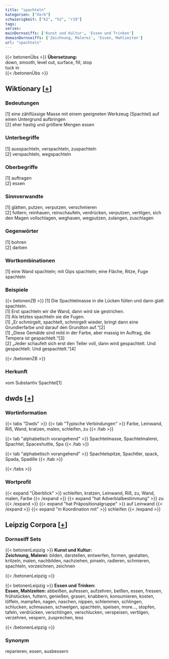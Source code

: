 ```yaml
---
title: "spachteln"
kategorien: ["Verb"]
schwierigkeit: ["k2", "h2", "r19"]
tags:
series:
mainDornseiffs: ['Kunst und Kultur', 'Essen und Trinken']
domainDornseiffs: ['Zeichnung, Malerei', 'Essen, Mahlzeiten']
url: "spachteln"
---
```


{{< betonenÜbs >}}
**Übersetzung:**  
down, smooth, level out, surface, fill, stop  
tuck in  
{{< /betonenÜbs >}}

## Wiktionary [[+](https://de.wiktionary.org/wiki/spachteln)]

### Bedeutungen
[1] eine zähflüssige Masse mit einem geeigneten Werkzeug (Spachtel) auf einen Untergrund aufbringen  
[2] eher hastig und größere Mengen essen  

### Unterbegriffe
[1] ausspachteln, verspachteln, zuspachteln  
[2] verspachteln, wegspachteln  

### Oberbegriffe
[1] auftragen  
[2] essen  

### Sinnverwandte
[1] glätten, putzen, verputzen, verschmieren  
[2] futtern, reinhauen, reinschaufeln, verdrücken, verputzen, vertilgen, sich den Magen vollschlagen, weghauen, wegputzen, zulangen, zuschlagen  

### Gegenwörter
[1] bohren  
[2] darben  

### Wortkombinationen
[1] eine Wand spachteln; mit Gips spachteln; eine Fläche, Ritze, Fuge spachteln  

### Beispiele
{{< betonenZB >}}
[1] Die Spachtelmasse in die Lücken füllen und dann glatt spachteln.  
[1] Erst spachteln wir die Wand, dann wird sie gestrichen.  
[1] Als letztes spachteln sie die Fugen.  
[1] „Er schmirgelt, spachtelt, schmirgelt wieder, bringt dann eine Grundierfarbe und darauf den Grundton auf.“[2]  
[1] „Diese Gemälde sind mild in der Farbe, aber massig im Auftrag, die Tempera ist gespachtelt.“[3]  
[2] „Jeder schaufelt sich erst den Teller voll, dann wird gespachtelt. Und gespachtelt. Und gespachtelt.“[4]  

{{< /betonenZB >}}
### Herkunft
vom Substantiv Spachtel[1]  



## dwds [[+](https://www.dwds.de/wb/spachteln)]

### Wortinformation
{{< tabs "Dwds" >}}
{{< tab "Typische Verbindungen" >}}
Farbe, Leinwand, Riß, Wand, kratzen, malen, schleifen, zu
{{< /tab >}}

{{< tab "alphabetisch vorangehend" >}}
Spachtelmasse, Spachtelmalerei, Spachtel, Spaceshuttle, Spa
{{< /tab >}}

{{< tab "alphabetisch vorangehend" >}}
Spachtelspitze, Spachtler, spack, Spada, Spadille
{{< /tab >}}

{{< /tabs >}}

### Wortprofil
{{< expand "Überblick" >}} schleifen, kratzen, Leinwand, Riß, zu, Wand, malen, Farbe {{< /expand >}}
{{< expand "hat Adverbialbestimmung" >}} zu {{< /expand >}}
{{< expand "hat Präpositionalgruppe" >}} auf Leinwand {{< /expand >}}
{{< expand "in Koordination mit" >}} schleifen {{< /expand >}}

## Leipzig Corpora [[+](https://corpora.uni-leipzig.de/en/res?word=spachteln&corpusId=deu_newscrawl-public_2018)]

### Dornseiff Sets
{{< betonenLeipzig >}}
**Kunst und Kultur:**  
**Zeichnung, Malerei:** bilden, darstellen, entwerfen, formen, gestalten, kritzeln, malen, nachbilden, nachziehen, pinseln, radieren, schmieren, spachteln, vorzeichnen, zeichnen  

{{< /betonenLeipzig >}}


{{< betonenLeipzig >}}
**Essen und Trinken:**  
**Essen, Mahlzeiten:** abbeißen, aufessen, aufzehren, beißen, essen, fressen, frühstücken, futtern, genießen, grasen, knabbern, konsumieren, kosten, löffeln, mampfen, nagen, naschen, nippen, schlemmen, schlingen, schlucken, schmausen, schwelgen, spachteln, speisen, more..., stopfen, tafeln, verdrücken, verschlingen, verschlucken, verspeisen, vertilgen, verzehren, vespern, zusprechen, less  

{{< /betonenLeipzig >}}

### Synonym
reparieren, essen, ausbessern

